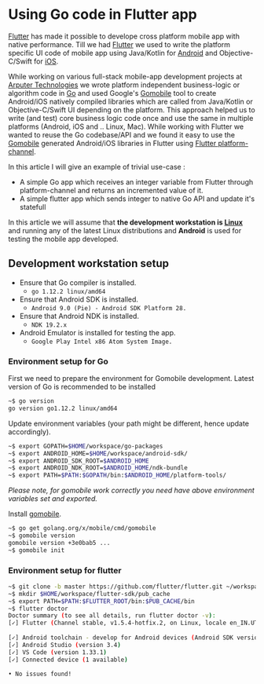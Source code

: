 # Using Go code in Flutter app

[Flutter](https://flutter.dev/) has made it possible to develope cross platform mobile app with native performance. Till we had [Flutter](https://flutter.dev/) we used to write the platform specific UI code of mobile app using Java/Kotlin for [Android](https://www.android.com/intl/en_in/) and Objective-C/Swift for [iOS](https://www.apple.com/ios).

While working on various full-stack mobile-app development projects at [Arputer Technologies](https://www.arputer.com/) we wrote platform independent business-logic or algorithm code in [Go](https://golang.org/) and used Google's [Gomobile](https://godoc.org/golang.org/x/mobile/cmd/gomobile) tool to create Android/iOS natively compiled libraries which are called from Java/Kotlin or Objective-C/Swift UI depending on the platform. This approach helped us to write (and test) core business logic code once and use the same in multiple platforms (Android, iOS and .. Linux, Mac). While working with Flutter we wanted to reuse the Go codebase/API and we found it easy to use the [Gomobile](https://godoc.org/golang.org/x/mobile/cmd/gomobile) generated Android/iOS libraries in Flutter using [Flutter platform-channel](https://flutter.dev/docs/development/platform-integration/platform-channels).

In this article I will give an example of trivial use-case :

* A simple Go app which receives an integer variable from Flutter through platform-channel and returns an incremented value of it.
* A simple flutter app which sends integer to native Go API and update it's statefull 

In this article we will assume that **the development workstation is [Linux](https://www.linuxfoundation.org/)** and running any of the latest Linux distributions and **Android** is used for testing the mobile app developed.

## Development workstation setup

* Ensure that Go compiler is installed.
    * `go 1.12.2 linux/amd64`
* Ensure that Android SDK is installed.
    * `Android 9.0 (Pie) - Android SDK Platform 28.`
* Ensure that Android NDK is installed.
    * `NDK 19.2.x`
* Android Emulator is installed for testing the app.
    * `Google Play Intel x86 Atom System Image.`

### Environment setup for Go

First we need to prepare the environment for Gomobile development. 
Latest version of Go is recommended to be installed 

```bash
~$ go version
go version go1.12.2 linux/amd64
```

Update environment variables (your path might be different, hence update accordingly).

```bash
~$ export GOPATH=$HOME/workspace/go-packages
~$ export ANDROID_HOME=$HOME/workspace/android-sdk/
~$ export ANDROID_SDK_ROOT=$ANDROID_HOME
~$ export ANDROID_NDK_ROOT=$ANDROID_HOME/ndk-bundle
~$ export PATH=$PATH:$GOPATH/bin:$ANDROID_HOME/platform-tools/
```

*Please note, for gomobile work correctly you need have above environment variables set and exported.*

Install [gomobile](https://godoc.org/golang.org/x/mobile/cmd/gomobile).

```bash
~$ go get golang.org/x/mobile/cmd/gomobile
~$ gomobile version
gomobile version +3e0bab5 ...
~$ gomobile init
```

### Environment setup for flutter

```bash
~$ git clone -b master https://github.com/flutter/flutter.git ~/workspace/flutter-sdk
~$ mkdir $HOME/workspace/flutter-sdk/pub_cache
~$ export PATH=$PATH:$FLUTTER_ROOT/bin:$PUB_CACHE/bin
~$ flutter doctor
Doctor summary (to see all details, run flutter doctor -v):
[✓] Flutter (Channel stable, v1.5.4-hotfix.2, on Linux, locale en_IN.UTF-8)
 
[✓] Android toolchain - develop for Android devices (Android SDK version 28.0.3)
[✓] Android Studio (version 3.4)
[✓] VS Code (version 1.33.1)
[✓] Connected device (1 available)

• No issues found!
```
